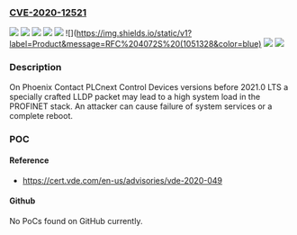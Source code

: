 ### [CVE-2020-12521](https://cve.mitre.org/cgi-bin/cvename.cgi?name=CVE-2020-12521)
![](https://img.shields.io/static/v1?label=Product&message=AXC%20F%201152%20(1151412)&color=blue)
![](https://img.shields.io/static/v1?label=Product&message=AXC%20F%202152%20(2404267)&color=blue)
![](https://img.shields.io/static/v1?label=Product&message=AXC%20F%202152%20Starterkit%20(1046568)&color=blue)
![](https://img.shields.io/static/v1?label=Product&message=AXC%20F%203152%20(1069208)&color=blue)
![](https://img.shields.io/static/v1?label=Product&message=PLCnext%20Technology%20Starterkit%20(1188165)&color=blue)
![](https://img.shields.io/static/v1?label=Product&message=RFC%204072S%20(1051328&color=blue)
![](https://img.shields.io/static/v1?label=Version&message=unspecified%20&color=brightgreen)
![](https://img.shields.io/static/v1?label=Vulnerability&message=CWE-20%20Improper%20Input%20Validation&color=brightgreen)

### Description

On Phoenix Contact PLCnext Control Devices versions before 2021.0 LTS a specially crafted LLDP packet may lead to a high system load in the PROFINET stack. An attacker can cause failure of system services or a complete reboot.

### POC

#### Reference
- https://cert.vde.com/en-us/advisories/vde-2020-049

#### Github
No PoCs found on GitHub currently.

